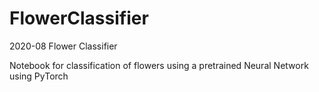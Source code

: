 # FlowerClassifier
2020-08 Flower Classifier

Notebook for classification of flowers using a pretrained Neural Network using PyTorch
